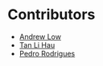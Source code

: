 # Contributors

* [Andrew Low](https://github.com/kahkhang)
* [Tan Li Hau](https://github.com/tanhauhau)
* [Pedro Rodrigues](https://github.com/pirpedro)
